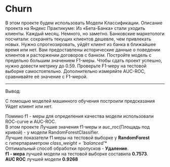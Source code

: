 # Churn
В этом проекте будем использовать Модели Классификации.
Описание проекта на Яндекс Практикуме:
Из «Бета-Банка» стали уходить клиенты. Каждый месяц. Немного, но заметно. Банковские маркетологи посчитали: сохранять текущих клиентов дешевле, чем привлекать новых.
Нужно спрогнозировать, уйдёт клиент из банка в ближайшее время или нет. Вам предоставлены исторические данные о поведении клиентов и расторжении договоров с банком.
Постройте модель с предельно большим значением F1-меры. Чтобы сдать проект успешно, нужно довести метрику до 0.59. Проверьте F1-меру на тестовой выборке самостоятельно.
Дополнительно измеряйте AUC-ROC, сравнивайте её значение с F1-мерой.
_______________________________
Вывод:

С помощью моделей машинного обучения построили предсказания Уйдет клиент или нет.  

Помимо f1 - меры для определения качества модели использовали ROC-curve и AUC-ROC.  
В этом проекте Лучшие значения f1-меры и auc_roc(Площадь под кривой) - у модели RandomForestClassifier.  
Лучшие показатели f1 меры на тестовой выборке у **RandomForest**  
c гиперпараметром *class_weight = 'balanced'**  
Оптимальный способ обработки пропусков - **Удаление**.  
**f1 - мера** лучшей модели на тестовой выборке составила **0.7573**.  
**AUC ROC** лучшей модели **0.9268**
